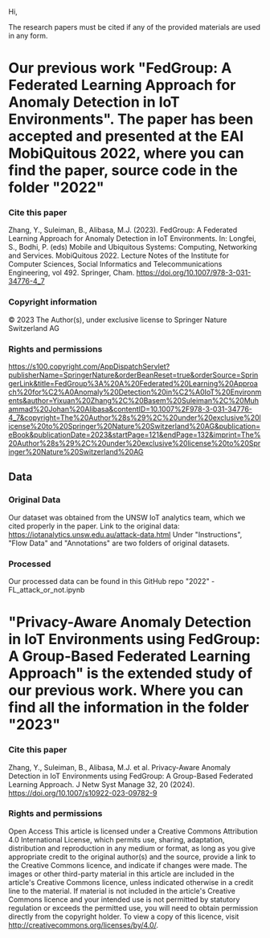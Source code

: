 Hi, 

The research papers must be cited if any of the provided materials are used in any form.


# Our previous work "FedGroup: A Federated Learning Approach for Anomaly Detection in IoT Environments". The paper has been accepted and presented at the EAI MobiQuitous 2022, where you can find the paper, source code in the folder "2022"

### Cite this paper
Zhang, Y., Suleiman, B., Alibasa, M.J. (2023). FedGroup: A Federated Learning Approach for Anomaly Detection in IoT Environments. In: Longfei, S., Bodhi, P. (eds) Mobile and Ubiquitous Systems: Computing, Networking and Services. MobiQuitous 2022. Lecture Notes of the Institute for Computer Sciences, Social Informatics and Telecommunications Engineering, vol 492. Springer, Cham. https://doi.org/10.1007/978-3-031-34776-4_7

### Copyright information
© 2023 The Author(s), under exclusive license to Springer Nature Switzerland AG

### Rights and permissions
https://s100.copyright.com/AppDispatchServlet?publisherName=SpringerNature&orderBeanReset=true&orderSource=SpringerLink&title=FedGroup%3A%20A%20Federated%20Learning%20Approach%20for%C2%A0Anomaly%20Detection%20in%C2%A0IoT%20Environments&author=Yixuan%20Zhang%2C%20Basem%20Suleiman%2C%20Muhammad%20Johan%20Alibasa&contentID=10.1007%2F978-3-031-34776-4_7&copyright=The%20Author%28s%29%2C%20under%20exclusive%20license%20to%20Springer%20Nature%20Switzerland%20AG&publication=eBook&publicationDate=2023&startPage=121&endPage=132&imprint=The%20Author%28s%29%2C%20under%20exclusive%20license%20to%20Springer%20Nature%20Switzerland%20AG

## Data
### Original Data
Our dataset was obtained from the UNSW IoT analytics team, which we cited properly in the paper.
Link to the original data: https://iotanalytics.unsw.edu.au/attack-data.html
Under "Instructions", "Flow Data" and "Annotations" are two folders of original datasets.

### Processed
Our processed data can be found in this GitHub repo "2022" - FL_attack_or_not.ipynb


# "Privacy-Aware Anomaly Detection in IoT Environments using FedGroup: A Group-Based Federated Learning Approach" is the extended study of our previous work. Where you can find all the information in the folder "2023"

### Cite this paper
Zhang, Y., Suleiman, B., Alibasa, M.J. et al. Privacy-Aware Anomaly Detection in IoT Environments using FedGroup: A Group-Based Federated Learning Approach. J Netw Syst Manage 32, 20 (2024). https://doi.org/10.1007/s10922-023-09782-9

### Rights and permissions
Open Access This article is licensed under a Creative Commons Attribution 4.0 International License, which permits use, sharing, adaptation, distribution and reproduction in any medium or format, as long as you give appropriate credit to the original author(s) and the source, provide a link to the Creative Commons licence, and indicate if changes were made. The images or other third-party material in this article are included in the article's Creative Commons licence, unless indicated otherwise in a credit line to the material. If material is not included in the article's Creative Commons licence and your intended use is not permitted by statutory regulation or exceeds the permitted use, you will need to obtain permission directly from the copyright holder. To view a copy of this licence, visit http://creativecommons.org/licenses/by/4.0/.


